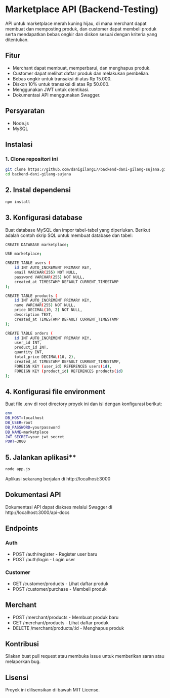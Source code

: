 # Marketplace API (Backend-Testing)

API untuk marketplace merah kuning hijau, di mana merchant dapat membuat dan memposting produk, dan customer dapat membeli produk serta mendapatkan bebas ongkir dan diskon sesuai dengan kriteria yang ditentukan.

## Fitur

- Merchant dapat membuat, memperbarui, dan menghapus produk.
- Customer dapat melihat daftar produk dan melakukan pembelian.
- Bebas ongkir untuk transaksi di atas Rp 15.000.
- Diskon 10% untuk transaksi di atas Rp 50.000.
- Menggunakan JWT untuk otentikasi.
- Dokumentasi API menggunakan Swagger.

## Persyaratan

- Node.js
- MySQL

## Instalasi

### 1. Clone repositori ini

```bash
git clone https://github.com/danigilang17/backend-dani-gilang-sujana.git
cd backend-dani-gilang-sujana
```

## 2. Instal dependensi
```bash
npm install
```

## 3. Konfigurasi database
Buat database MySQL dan impor tabel-tabel yang diperlukan. Berikut adalah contoh skrip SQL untuk membuat database dan tabel:

```bash
CREATE DATABASE marketplace;

USE marketplace;

CREATE TABLE users (
    id INT AUTO_INCREMENT PRIMARY KEY,
    email VARCHAR(255) NOT NULL,
    password VARCHAR(255) NOT NULL,
    created_at TIMESTAMP DEFAULT CURRENT_TIMESTAMP
);

CREATE TABLE products (
    id INT AUTO_INCREMENT PRIMARY KEY,
    name VARCHAR(255) NOT NULL,
    price DECIMAL(10, 2) NOT NULL,
    description TEXT,
    created_at TIMESTAMP DEFAULT CURRENT_TIMESTAMP
);

CREATE TABLE orders (
    id INT AUTO_INCREMENT PRIMARY KEY,
    user_id INT,
    product_id INT,
    quantity INT,
    total_price DECIMAL(10, 2),
    created_at TIMESTAMP DEFAULT CURRENT_TIMESTAMP,
    FOREIGN KEY (user_id) REFERENCES users(id),
    FOREIGN KEY (product_id) REFERENCES products(id)
);
```
## 4. Konfigurasi file environment
Buat file .env di root directory proyek ini dan isi dengan konfigurasi berikut:

```bash
env
DB_HOST=localhost
DB_USER=root
DB_PASSWORD=yourpassword
DB_NAME=marketplace
JWT_SECRET=your_jwt_secret
PORT=3000
```

## 5. Jalankan aplikasi**
```bash
node app.js
```
Aplikasi sekarang berjalan di http://localhost:3000

## Dokumentasi API
Dokumentasi API dapat diakses melalui Swagger di http://localhost:3000/api-docs

## Endpoints
### Auth
- POST /auth/register - Register user baru
- POST /auth/login - Login user

### Customer
- GET /customer/products - Lihat daftar produk
- POST /customer/purchase - Membeli produk

## Merchant
- POST /merchant/products - Membuat produk baru
- GET /merchant/products - Lihat daftar produk
- DELETE /merchant/products/:id - Menghapus produk

## Kontribusi
Silakan buat pull request atau membuka issue untuk memberikan saran atau melaporkan bug.

## Lisensi
Proyek ini dilisensikan di bawah MIT License.
